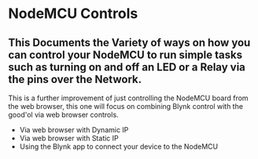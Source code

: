 # NodeMCU Controls


## This Documents the Variety of ways on how you can control your NodeMCU to run simple tasks such as turning on and off an LED or a Relay via the pins over the Network. 

This is a further improvement of just controlling the NodeMCU board from the web browser, this one will focus on combining Blynk control with the good'ol via web browser controls.

- Via web browser with Dynamic IP
- Via web browser with Static IP
- Using the Blynk app to connect your device to the NodeMCU 
